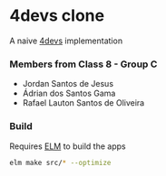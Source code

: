 # 4devs clone

A naive [4devs](https://www.4devs.com.br) implementation

### Members from Class 8 - Group C
  - Jordan Santos de Jesus
  - Ádrian dos Santos Gama
  - Rafael Lauton Santos de Oliveira

### Build
Requires [ELM](https://elm-lang.org/) to build the apps
```bash
elm make src/* --optimize
```
